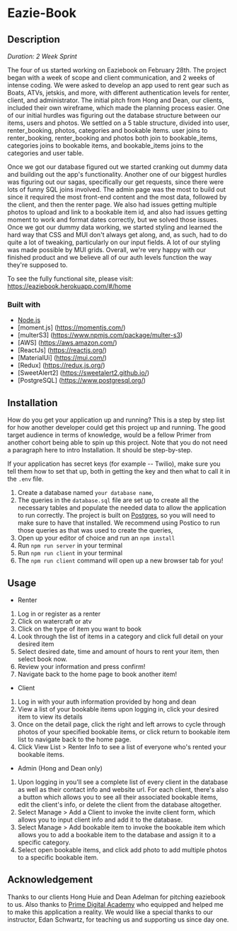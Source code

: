 
# Eazie-Book

## Description

_Duration: 2 Week Sprint_

The four of us started working on Eaziebook on February 28th. The project began with a week of scope and client communication, and 2 weeks of intense coding. We were asked to develop an app used to rent gear such as Boats, ATVs, jetskis, and more, with different authentication levels for renter, client, and administrator. The initial pitch from Hong and Dean, our clients, included their own wireframe, which made the planning process easier. One of our initial hurdles was figuring out the database structure between our items, users and photos. We settled on a 5 table structure, divided into user, renter_booking, photos, categories and bookable items. user joins to renter_booking, renter_booking and photos both join to bookable_items,  categories joins to bookable items, and bookable_items joins to the categories and user table. 

Once we got our database figured out we started cranking out dummy data and building out the app's functionality. Another one of our biggest hurdles was figuring out our sagas, specifically our get requests, since there were lots of funny SQL joins involved. The admin page was the most to build out since it required the most front-end content and the most data, followed by the client, and then the renter page. We also had issues getting multiple photos to upload and link to a bookable item id, and also had issues getting moment to work and format dates correctly, but we solved those issues.  Once we got our dummy data working, we started styling and learned the hard way that CSS and MUI don't always get along, and, as such, had to do quite a lot of tweaking, particularly on our input fields. A lot of our styling was made possible by MUI grids. Overall, we're very happy with our finished product and we believe all of our auth levels function the way they're supposed to. 



To see the fully functional site, please visit: https://eaziebook.herokuapp.com/#/home 

### Built with 

- [Node.js](https://nodejs.org/en/)
- [moment.js] (https://momentjs.com/)
- [multerS3] (https://www.npmjs.com/package/multer-s3)
- [AWS] (https://aws.amazon.com/)
- [ReactJs] (https://reactjs.org/)
- [MaterialUi] (https://mui.com/)
- [Redux] (https://redux.js.org/)
- [SweetAlert2] (https://sweetalert2.github.io/)
- [PostgreSQL]  (https://www.postgresql.org/) 

## Installation

How do you get your application up and running? This is a step by step list for how another developer could get this project up and running. The good target audience in terms of knowledge, would be a fellow Primer from another cohort being able to spin up this project. Note that you do not need a paragraph here to intro Installation. It should be step-by-step.

If your application has secret keys (for example --  Twilio), make sure you tell them how to set that up, both in getting the key and then what to call it in the `.env` file.

1. Create a database named `your database name`,
2. The queries in the `database.sql` file are set up to create all the necessary tables and populate the needed data to allow the application to run correctly. The project is built on [Postgres](https://www.postgresql.org/download/), so you will need to make sure to have that installed. We recommend using Postico to run those queries as that was used to create the queries, 
3. Open up your editor of choice and run an `npm install`
4. Run `npm run server` in your terminal
5. Run `npm run client` in your terminal
6. The `npm run client` command will open up a new browser tab for you!

## Usage

- Renter
1. Log in or register as a renter
2. Click on watercraft or atv
3. Click on the type of item you want to book
4. Look through the list of items in a category and click full detail on your desired item
5. Select desired date, time and amount of hours to rent your item, then select book now.
6. Review your information and press confirm!
7. Navigate back to the home page to book another item!

- Client
1. Log in with your auth information provided by hong and dean 
2. View a list of your bookable items upon logging in, click your desired item to view its details
3. Once on the detail page, click the right and left arrows to cycle through photos of your specified bookable items, or click return to bookable item list to navigate back to the home page. 
4. Click View List > Renter Info to see a list of everyone who's rented your bookable items. 

- Admin (Hong and Dean only)
1. Upon logging in you'll see a complete list of every client in the database as well as their contact info and website url. For each client, there's also a button which allows you to see all their associated bookable items, edit the client's info, or delete the client from the database altogether. 
2. Select Manage > Add a Client to invoke the invite client form, which allows you to input client info and add it to the database. 
3. Select Manage > Add bookable item to invoke the bookable item which allows you to add a bookable item to the database and assign it to a specific category. 
4. Select open bookable items, and click add photo to add multiple photos to a specific bookable item. 


## Acknowledgement
Thanks to our clients Hong Huie and Dean Adelman for pitching eaziebook to us. Also thanks to [Prime Digital Academy](www.primeacademy.io) who equipped and helped me to make this application a reality. We would like a special thanks to our instructor, Edan Schwartz, for teaching us and supporting us since day one. 



